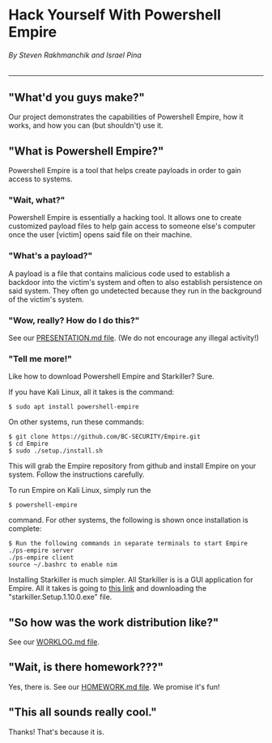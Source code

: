 # Hack Yourself With Powershell Empire

###### By Steven Rakhmanchik and Israel Pina
---
## "What'd you guys make?"

Our project demonstrates the capabilities of Powershell Empire, how it works, and how you can (but shouldn't) use it.

## "What is Powershell Empire?"

Powershell Empire is a tool that helps create payloads in order to gain access to systems.

### "Wait, what?"

Powershell Empire is essentially a hacking tool. It allows one to create customized payload files to help gain access to someone else's computer once the user [victim] opens said file on their machine. 

### "What's a payload?"

A payload is a file that contains malicious code used to establish a backdoor into the victim's system and often to also establish persistence on said system. They often go undetected because they run in the background of the victim's system.

### "Wow, really? How do I do this?"

See our [PRESENTATION.md file](https://github.com/israelpina004/final_project_empirekillers/blob/master/presentation.md). (We do not encourage any illegal activity!)

### "Tell me more!"

Like how to download Powershell Empire and Starkiller? Sure.

If you have Kali Linux, all it takes is the command:

	$ sudo apt install powershell-empire

On other systems, run these commands:

	$ git clone https://github.com/BC-SECURITY/Empire.git
	$ cd Empire
	$ sudo ./setup./install.sh

This will grab the Empire repository from github and install Empire on your system. Follow the instructions carefully.

To run Empire on Kali Linux, simply run the 
	
	$ powershell-empire

command. For other systems, the following is shown once installation is complete:

	$ Run the following commands in separate terminals to start Empire
	./ps-empire server
	./ps-empire client
	source ~/.bashrc to enable nim

Installing Starkiller is much simpler. All Starkiller is is a GUI application for Empire. All it takes is going to [this link](https://github.com/BC-SECURITY/Starkiller/releases) and downloading the "starkiller.Setup.1.10.0.exe" file.

## "So how was the work distribution like?"

See our [WORKLOG.md file](https://github.com/israelpina004/final_project_empirekillers/blob/master/WORKLOG.md).

## "Wait, is there homework???"

Yes, there is. See our [HOMEWORK.md file](https://github.com/israelpina004/final_project_empirekillers/blob/master/HOMEWORK.md). We promise it's fun!

## "This all sounds really cool."

Thanks! That's because it is.
